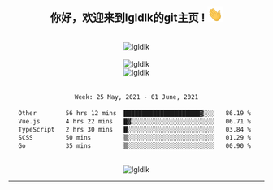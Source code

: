 <div align="center">
<h2> 你好，欢迎来到lgldlk的git主页 ! <img src="https://github.com/lgldlk/lgldlk/blob/main/gifs/Hi.gif" width="30px"></h2>
</div>

<div align="center">
 </br>
 <img src="http://aiitapp.cn:8091/?color=rgba(37,144,118,1)&shadowColor=rgba(12,16,20,1)&fontSize=120&&shadowOffsetX=9&shadowOffsetY=11" height="26px" alt="lgldlk" />
 </br>

   </br>
 <img src="https://github-readme-stats.vercel.app/api?username=lgldlk&show_icons=true&theme=gotham&locale=cn" alt="lgldlk" />
 

</br>

<img  src="http://github-readme-stats.vercel.app/api/top-langs/?username=lgldlk&show_icons=true&theme=gotham&locale=cn&layout=compact" alt="lgldlk"/>  
</br>
</br>

<!--START_SECTION:waka-->
```text
Week: 25 May, 2021 - 01 June, 2021

Other        56 hrs 12 mins  █████████████████████▓░░░   86.19 % 
Vue.js       4 hrs 22 mins   █▓░░░░░░░░░░░░░░░░░░░░░░░   06.71 % 
TypeScript   2 hrs 30 mins   █░░░░░░░░░░░░░░░░░░░░░░░░   03.84 % 
SCSS         50 mins         ▒░░░░░░░░░░░░░░░░░░░░░░░░   01.29 % 
Go           35 mins         ▒░░░░░░░░░░░░░░░░░░░░░░░░   00.90 % 
```
<!--END_SECTION:waka-->

 </br>
  <img src="https://visitor-badge.glitch.me/badge?page_id=lgldlk" alt="lgldlk" />

---

 


